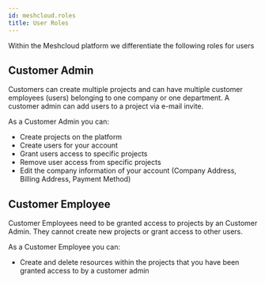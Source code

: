 ```yaml
---
id: meshcloud.roles
title: User Roles
---
```


Within the Meshcloud platform we differentiate the following roles for users

## Customer Admin

Customers can create multiple projects and can have multiple customer employees \(users\) belonging to one company or one department. A customer admin can add users to a project via e-mail invite.

As a Customer Admin you can:

* Create projects on the platform
* Create users for your account
* Grant users access to specific projects
* Remove user access from specific projects
* Edit the company information of your account \(Company Address, Billing Address, Payment Method\)

## Customer Employee

Customer Employees need to be granted access to projects by an Customer Admin. They cannot create new projects or grant access to other users.

As a Customer Employee you can:

* Create and delete resources within the projects that you have been granted access to by a customer admin
